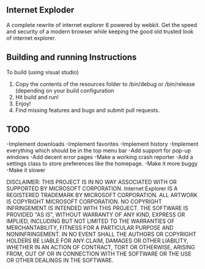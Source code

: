 Internet Exploder
---------------------
A complete rewrite of internet explorer 6 powered by webkit. Get the speed and security of a modern browser while keeping the good old trusted look of internet explorer.

Building and running Instructions
----------------------------------
To build (using visual studio)
1) Copy the contents of the resources folder to /bin/debug or /bin/release (depending on your build configuration
2) Hit build and run!
3) Enjoy!
4) Find missing features and bugs and submit pull requests.

TODO
--------------------------------
-Implement downloads
-Implement favorites
-Implement history
-Implement everything which should be in the top menu bar
-Add support for pop-up windows
-Add decent error pages
-Make a working crash reporter
-Add a settings class to store preferences like the homepage.
-Make it more buggy
-Make it slower

DISCLAIMER:
THIS PROJECT IS IN NO WAY ASSOCIATED WITH OR SUPPORTED BY MICROSOFT CORPORATION. Internet Explorer IS A REGISTERED TRADEMARK BY MICROSOFT CORPORATION. ALL ARTWORK IS COPYRIGHT MICROSOFT CORPORATION. NO COPYRIGHT INFRINGEMENT IS INTENDED WITH THIS PROJECT.
THE SOFTWARE IS PROVIDED "AS IS", WITHOUT WARRANTY OF ANY KIND, EXPRESS OR IMPLIED, INCLUDING BUT NOT LIMITED TO THE WARRANTIES OF MERCHANTABILITY, FITNESS FOR A PARTICULAR PURPOSE AND NONINFRINGEMENT. IN NO EVENT SHALL THE AUTHORS OR COPYRIGHT HOLDERS BE LIABLE FOR ANY CLAIM, DAMAGES OR OTHER LIABILITY, WHETHER IN AN ACTION OF CONTRACT, TORT OR OTHERWISE, ARISING FROM, OUT OF OR IN CONNECTION WITH THE SOFTWARE OR THE USE OR OTHER DEALINGS IN THE SOFTWARE.
